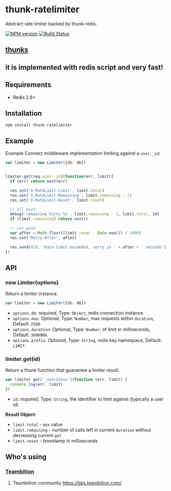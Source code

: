 thunk-ratelimiter
==========
Abstract rate limiter backed by thunk-redis.

[![NPM version][npm-image]][npm-url]
[![Build Status][travis-image]][travis-url]

## [thunks](https://github.com/thunks/thunks)

## it is implemented with redis script and very fast!

## Requirements

- Redis 2.8+

## Installation

```
npm install thunk-ratelimiter
```

## Example

 Example Connect middleware implementation limiting against a `user._id`:

```js
var limiter = new Limiter({db: db})


limiter.get(req.user._id)(function(err, limit){
  if (err) return next(err)

  res.set('X-RateLimit-Limit', limit.total)
  res.set('X-RateLimit-Remaining', limit.remaining - 1)
  res.set('X-RateLimit-Reset', limit.reset)

  // all good
  debug('remaining %s/%s %s', limit.remaining - 1, limit.total, id)
  if (limit.remaining) return next()

  // not good
  var after = Math.floor((limit.reset - Date.now()) / 1000)
  res.set('Retry-After', after)

  res.send(429, 'Rate limit exceeded, retry in ' + after + ' seconds')
})
```

## API

### new Limiter(options)

Return a limiter instance.

```js
var limiter = new Limiter({db: db})
```

- `options.db`: *required*, Type: `Object`, redis connection instance.
- `options.max`: *Optional*, Type: `Number`, max requests within `duration`, Default: `2500`.
- `options.duration`: *Optional*, Type: `Number`, of limit in milliseconds, Default: `3600000`.
- `options.prefix`: *Optional*, Type: `String`, redis key namespace, Default: `LIMIT`.

### limiter.get(id)

Return a thunk function that guarantee a limiter result.

```js
var limiter.get('_userIdxxx')(function (err, limit) {
  console.log(err, limit)
})
```

- `id`: *required*, Type: `String`, the identifier to limit against (typically a user id)

**Result Object:**

- `limit.total` - `max` value
- `limit.remaining` - number of calls left in current `duration` without decreasing current `get`
- `limit.reset` - timestamp in milliseconds

## Who's using

### [Teambition](https://www.teambition.com/)
1. Teambition community https://bbs.teambition.com/

[npm-url]: https://npmjs.org/package/thunk-ratelimiter
[npm-image]: http://img.shields.io/npm/v/thunk-ratelimiter.svg

[travis-url]: https://travis-ci.org/thunks/thunk-ratelimiter
[travis-image]: http://img.shields.io/travis/thunks/thunk-ratelimiter.svg
